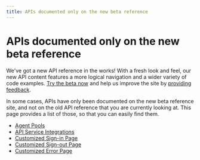 ```yaml
---
title: APIs documented only on the new beta reference
---
```


# APIs documented only on the new beta reference

We've got a new API reference in the works! With a fresh look and feel, our new API content features a more logical navigation and a wider variety of code examples. [Try the beta now](https://developer.okta.com/docs/api/) and help us improve the site by [providing feedback](https://forms.gle/Y9XmNNTF2rPQwive7).

In some cases, APIs have only been documented on the new beta reference site, and not on the old API reference that you are currently looking at. This page provides a list of those, so that you can easily find them.

* [Agent Pools](https://developer.okta.com/docs/api/openapi/okta-management/management/tag/AgentPools/#tag/AgentPools)
* [API Service Integrations](https://developer.okta.com/docs/api/openapi/okta-management/management/tag/ApiServiceIntegrations/)
* [Customized Sign-in Page](https://developer.okta.com/docs/api/openapi/okta-management/management/tag/Customization/#tag/Customization/operation/getSignInPage)
* [Customized Sign-out Page](https://developer.okta.com/docs/api/openapi/okta-management/management/tag/Customization/#tag/Customization/operation/getSignOutPageSettings)
* [Customized Error Page](https://developer.okta.com/docs/api/openapi/okta-management/management/tag/Customization/#tag/Customization/operation/getErrorPage)
